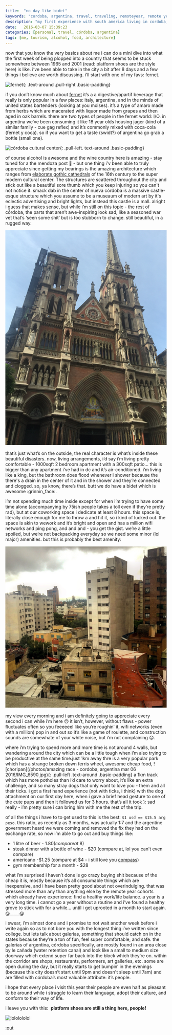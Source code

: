 ```yaml
---
title:  "no day like bidet"
keywords: "cordoba, argentina, travel, traveling, remoteyear, remote year, remote nomad, digital nomad richard hessler, richard, hessler"
description: "my first experience with south america living in cordoba, argentina"
date:   2016-03-07 15:39:23
categories: [personal, travel, córdoba, argentina]
tags: [me, tourism, alcohol, food, architecture]
---
```


now that you know the very basics about me i can do a mini dive into what the first week of being plopped into a country that seems to be stuck somewhere between 1965 and 2001 (read: platform shoes are the style here) is like.  i’ve been able to take in the city a bit after 8 days and a few things i believe are worth discussing. i’ll start with one of my favs: fernet.

![fernet](http://k31.kn3.net/D62FC20A6.jpg){: .text-around .pull-right .basic-padding}

if you don’t know much about [fernet](https://es.wikipedia.org/wiki/fernet) it’s a a digestive/apartif beverage that really is only popular in a few places: italy, argentina, and in the minds of united states bartenders (looking at you moises). it’s a type of amaro made from herbs which are macerated with liquor made from grapes and then aged in oak barrels.  there are two types of people in the fernet world: I/O.  in argentina we’ve been consuming it like 18 year olds housing jager (kind of a similar family - cue gag reflex) and it’s commonly mixed with coca-cola (fernet y coca). so if you want to get a taste (swidt?) of argentina go grab a bottle (small one).

![córdoba cultural center](https://s-media-cache-ak0.pinimg.com/736x/81/1c/23/811c232d2dd8f9553001c09d7b0c44dd.jpg){: .pull-left. text-around .basic-padding}

of course alcohol is awesome and the wine country here is amazing - stay tuned for a the mendoza post :wine_glass: - but one thing i'v been able to truly appreciate since getting my bearings is the amazing architecture which ranges from [elaborate gothic cathedrals](https://es.wikipedia.org/wiki/catedral_de_c%c3%b3rdoba_(argentina)) of the 16th century to the super modern cultural center. The structures are scattered throughout the city and stick out like a beautiful sore thumb which you keep injuring so you can't not notice it.  smack dab in the center of nueva córdoba is a massive castle-esque structure which you assume to be a museaum of modern art by it's eclectic advertising and bright lights, but instead this castle is a mall. alright i guess that makes sense, but while i’m still on this topic - the rest of córdoba, the parts that aren’t awe-inspiring look sad, like a seasoned war vet that’s ‘seen some shit’ but is too stubborn to change. still beautiful, in a rugged way.

<p class='text-center'>
<img alt='catedral de córdoba' title='catedral de córdoba' src='/photos/amazing race - cordoba, argentina mar 06 2016/IMG_6572.jpg' class='normal-image basic-padding'>
</p>

that’s just what’s on the outside, the real character is what’s inside these beautiful disasters. now, living arrangements, i’d say i’m living pretty comfortable - 1000sqft 2 bedroom apartment with a 300sqft patio… this is bigger than any apartment i’ve had in dc and it’s air-conditioned. i’m living like a king, but the bathroom does flood whenever i shower because the there's a drain in the center of it and in the shower and they’re connected and clogged. so, ya know, there’s that. butt we do have a bidet which is awesome :grinnin_face:.

i’m not spending much time inside except for when i’m trying to have some time alone (accompanying by 75ish people takes a toll even if they’re pretty rad), but at our coworking space i dedicate at least 8 hours. this space is, literally close enough for me to throw a <insert something funny here> and hit it, so i kind of lucked out. the space is akin to wework and it’s bright and open and has a million wifi networks and ping pong, and and and - you get the gist.  we’re a little spoiled, but we’re not backpacking everyday so we need some minor (lol major) amenities. but this is probably the best amenity:

<p class='text-center'>
<img alt='incutex' title='incutex' src='/photos/Nueva Cordoba - Feb 28 2016 - Mar 02 2016/IMG_6412.jpg' class='normal-image basic-padding'>
</p>

my view every morning and i am definitely going to appreciate every second i can while i’m here :upside_down_face:
it isn’t, however, without flaws - power fluctuates often so you feeeeeel like you’re roughin’ it, wifi networks (even with a million) pop in and out so it’s like a game of roulette, and construction sounds are somewhate of your white noise, but i’m not complaining :blush:.

where i’m trying to spend more and more time is not around 4 walls, but wandering around the city which can be a little tough when i’m also trying to be productive at the same time.just 1km away thre is a very popular park which has a strange broken down ferris wheel, awesome cheap food, ![choripan](/photos/amazing race - cordoba, argentina mar 06 2016/IMG_6590.jpg){: .pull-left .text-around .basic-padding} a 1km track which has more potholes than i’d care to worry about, it’s like an extra challenge, and so many stray dogs that only want to love you - them and all their ticks.  i got a first hand experience (not with ticks, i think) with the dog attachment on our first day here, when i gave a brief head gesture to one of the cute pups and then it followed us for 3 hours. that’s all it took ): sad really - i’m pretty sure i can bring him with me the rest of the trip. 

of all the things i have to to get used to this is the best: `$1 usd == $15.5 arg peso`. this ratio, as recently as 3 months, was actually 1:7 and the argentine government heard we were coming and removed the fix they had on the exchange rate, so now i’m able to go out and buy things like:

* 1 litre of beer - $1.80 (compare at ~$8)
* steak dinner with a bottle of wine - $20 (compare at, lol you can’t even compare) 
* americano -$1.25  (compare at $4 - i still love you [compass](http://compasscoffee.com/))
* gym membership for a month - $28

what i’m surprised i haven’t done is go crazy buying shit because of the cheap it is, mostly because it’s all consumable things which are inexpensive, and i have been pretty good about not overindulging. that was stressed more than any than anything else by the remote year cohorts which already have experience: find a healthy work/life balance. a year is a very long time. i cannot go a year without a routine and i’ve found a healthy grove to stick with for a while… until i get uprooted in a month to start again. @_____@

i swear, i’m almost done and i promise to not wait another week before i write again so as to not bore you with the longest thing i’ve written since college. but lets talk about galerías, something that should catch on in the states because they’re a ton of fun, feel super comfortable, and safe.  the galerías of argentina, córdoba specifically, are mostly found in an area close by le cañada (water retention canal) and look like a small to medium size doorway which extend super far back into the block which they’re on.  within the corridor are shops, restaurants, performers, art galleries, etc.  some are open during the day, but it really starts to get bumpin’ in the evenings (because this city doesn’t start until 9pm and doesn't sleep until 7am) and are filled with córdoba’s most valuable attribute: it’s people. 

i hope that every place i visit this year their people are even half as pleasant to be around while i struggle to learn their language, adopt their culture, and conform to their way of life. 

i leave you with this:  
**platform shoes are still a thing here, people!**

<p class='text-center'>
<img alt='lololololol' title='lololololol' src='https://upload.wikimedia.org/wikipedia/en/0/0f/Giant_7_Inch_Tall_Platform_Flip_Flop_Thongs.jpg' class='normal-image basic-padding'>
</p>

:out